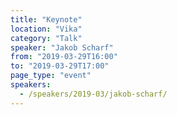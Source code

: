 ```yaml
---
title: "Keynote"
location: "Vika"
category: "Talk"
speaker: "Jakob Scharf"
from: "2019-03-29T16:00"
to: "2019-03-29T17:00"
page_type: "event"
speakers:
  - /speakers/2019-03/jakob-scharf/
---
```



